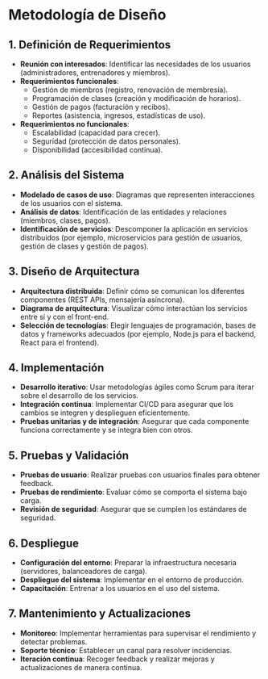 # Metodología de Diseño

## 1. Definición de Requerimientos
- **Reunión con interesados**: Identificar las necesidades de los usuarios (administradores, entrenadores y miembros).
- **Requerimientos funcionales**:
  - Gestión de miembros (registro, renovación de membresía).
  - Programación de clases (creación y modificación de horarios).
  - Gestión de pagos (facturación y recibos).
  - Reportes (asistencia, ingresos, estadísticas de uso).
- **Requerimientos no funcionales**:
  - Escalabilidad (capacidad para crecer).
  - Seguridad (protección de datos personales).
  - Disponibilidad (accesibilidad continua).

## 2. Análisis del Sistema
- **Modelado de casos de uso**: Diagramas que representen interacciones de los usuarios con el sistema.
- **Análisis de datos**: Identificación de las entidades y relaciones (miembros, clases, pagos).
- **Identificación de servicios**: Descomponer la aplicación en servicios distribuidos (por ejemplo, microservicios para gestión de usuarios, gestión de clases y gestión de pagos).

## 3. Diseño de Arquitectura
- **Arquitectura distribuida**: Definir cómo se comunican los diferentes componentes (REST APIs, mensajería asíncrona).
- **Diagrama de arquitectura**: Visualizar cómo interactúan los servicios entre sí y con el front-end.
- **Selección de tecnologías**: Elegir lenguajes de programación, bases de datos y frameworks adecuados (por ejemplo, Node.js para el backend, React para el frontend).

## 4. Implementación
- **Desarrollo iterativo**: Usar metodologías ágiles como Scrum para iterar sobre el desarrollo de los servicios.
- **Integración continua**: Implementar CI/CD para asegurar que los cambios se integren y desplieguen eficientemente.
- **Pruebas unitarias y de integración**: Asegurar que cada componente funciona correctamente y se integra bien con otros.

## 5. Pruebas y Validación
- **Pruebas de usuario**: Realizar pruebas con usuarios finales para obtener feedback.
- **Pruebas de rendimiento**: Evaluar cómo se comporta el sistema bajo carga.
- **Revisión de seguridad**: Asegurar que se cumplen los estándares de seguridad.

## 6. Despliegue
- **Configuración del entorno**: Preparar la infraestructura necesaria (servidores, balanceadores de carga).
- **Despliegue del sistema**: Implementar en el entorno de producción.
- **Capacitación**: Entrenar a los usuarios en el uso del sistema.

## 7. Mantenimiento y Actualizaciones
- **Monitoreo**: Implementar herramientas para supervisar el rendimiento y detectar problemas.
- **Soporte técnico**: Establecer un canal para resolver incidencias.
- **Iteración continua**: Recoger feedback y realizar mejoras y actualizaciones de manera continua.
